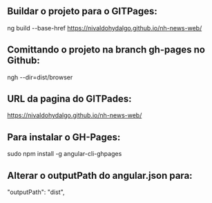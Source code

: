 
## Buildar o projeto para o GITPages:
ng build --base-href https://nivaldohydalgo.github.io/nh-news-web/


## Comittando o projeto na branch gh-pages no Github:
ngh --dir=dist/browser


## URL da pagina do GITPades:
https://nivaldohydalgo.github.io/nh-news-web/


## Para instalar o GH-Pages:
sudo npm install -g angular-cli-ghpages

## Alterar o outputPath do angular.json para:
"outputPath": "dist",